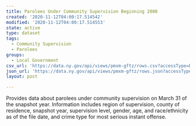 ```yaml
---
title: Parolees Under Community Supervision Beginning 2008
created: '2020-11-12T04:00:17.514542'
modified: '2020-11-12T04:00:17.514553'
state: active
type: dataset
tags:
  - Community Supervision
  - Parolees
groups:
  - Local Government
csv_url: 'https://data.ny.gov/api/views/pmxm-gftz/rows.csv?accessType=DOWNLOAD'
json_url: 'https://data.ny.gov/api/views/pmxm-gftz/rows.json?accessType=DOWNLOAD'
layout: post

---
```

Provides data about parolees under community supervision on March 31 of the snapshot year. Information includes region of supervision, county of residence, snapshot year, supervision level, gender, age, and race/ethnicity as of the file date, and crime type for most serious instant offense.
